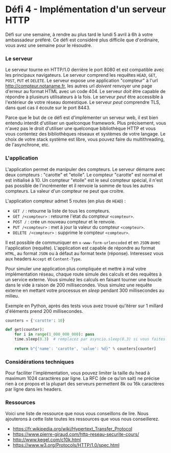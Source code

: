# Défi 4 - Implémentation d'un serveur HTTP

Défi sur une semaine, à rendre au plus tard le lundi 5 avril à 6h à votre ambassadeur préféré. Ce défi est considéré plus difficile que d'ordinaire, vous avez une semaine pour le résoudre.

### Le serveur

Le serveur tourne en HTTP/1.0 derrière le port 8080 et est compatible avec les principaux navigateurs. Le serveur comprend les requêtes `HEAD`, `GET`, `POST`, `PUT` et `DELETE`. Le serveur expose une application "compteur" à l'url <http://compteur.notaname.fr>, les autres url *doivent* renvoyer une page d'erreur au format HTML avec un code 404. Le serveur *doit* être capable de répondre à plusieurs utilisateurs à la fois. Le serveur *peut* être accessible à l'extérieur de votre réseau domestique. Le serveur *peut* comprendre TLS, dans quel cas il écoute sur le port 8443.

Parce que le but de ce défi est d'implémenter un serveur web, il est bien entendu interdit d'utiliser un quelconque framework. Plus précisement, vous n'avez pas le droit d'utiliser une quelconque bibliothèque HTTP et vous vous contentez des bibliothèques réseaux et systèmes de votre langage. Le choix de votre stack système est libre, vous pouvez faire du multithreading, de l'asynchrone, etc.

### L'application

L'application permet de manipuler des compteurs. Le serveur démarre avec deux compteurs : "carotte" et "etoile". Le compteur "carotte" est normal et est initialisé à 10. Un compteur "etoile" est le seul compteur spécial, il n'est pas possible de l'incrémenter et il renvoie la somme de tous les autres compteurs. La valeur d'un compteur ne peut que croitre.

L'application compteur admet 5 routes (en plus de `HEAD`) :

* `GET /` : retourne la liste de tous les compteurs.
* `GET /<compteur>` : retourne l'état du compteur `<compteur>`.
* `POST /` : crée un nouveau compteur et le renvoie.
* `PUT /<compteur>` : met à jour la valeur du compteur `<compteur>`.
* `DELETE /<compteur>` : supprime le compteur `<compteur>`.

Il est possible de communiquer en `x-www-form-urlencoded` et en `JSON` avec l'application (requête). L'application est capable de répondre au format `HTML`, au format `JSON` ou à défaut au format texte (réponse). Interessez vous aux headers `Accept` et `Content-Type`.

Pour simuler une application plus compliquée et mettre à mal votre implémentation réseau, chaque route simule des calculs et des requêtes à un service externe. Vous simulez les calculs en faisant tourner une boucle dans le vide à raison de 200 millisecondes. Vous simulez une requête externe en mettant votre processus en *sleep* pendant 300 millisecondes au milieu.

Exemple en Python, après des tests vous avez trouvé qu'itérer sur 1 millard d'éléments prend 200 millisecondes.

```python
counters = {'carotte': 10}

def get(counter):
    for i in range(1_000_000_000): pass
    time.sleep(0.3)  # remplacez par asyncio.sleep(0.3) si vous faites de l'async
    
    return b"{'name': 'carotte', 'value': %d}" % counters[counter]
```

### Considérations techniques

Pour faciliter l'implémentation, vous pouvez limiter la taille du head à maximum 1024 caractères par ligne. La RFC (de ce qu'on sait) ne précise rien à ce propos et la plupart des serveurs permettent 8k ou 16k caractères par ligne dans les headers.

### Ressources

Voici une liste de ressource que nous vous conseillons de lire. Nous ajouterons à cette liste toutes les ressources que vous nous conseillerez.

* <https://fr.wikipedia.org/wiki/Hypertext_Transfer_Protocol>
* <https://www.pierre-giraud.com/http-reseau-securite-cours/>
* <http://www.kegel.com/c10k.html>
* <https://www.w3.org/Protocols/HTTP/1.0/spec.html>
